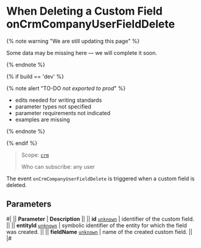 # When Deleting a Custom Field onCrmCompanyUserFieldDelete

{% note warning "We are still updating this page" %}

Some data may be missing here — we will complete it soon.

{% endnote %}

{% if build == 'dev' %}

{% note alert "TO-DO _not exported to prod_" %}

- edits needed for writing standards
- parameter types not specified
- parameter requirements not indicated
- examples are missing

{% endnote %}

{% endif %}

> Scope: [`crm`](../../../../scopes/permissions.md)
>
> Who can subscribe: any user

The event `onCrmCompanyUserFieldDelete` is triggered when a custom field is deleted.

## Parameters

#|
|| **Parameter** | **Description** ||
|| **id**
[`unknown`](../../../../data-types.md) | identifier of the custom field. ||
|| **entityId**
[`unknown`](../../../../data-types.md) | symbolic identifier of the entity for which the field was created. ||
|| **fieldName**
[`unknown`](../../../../data-types.md) | name of the created custom field. ||
|#